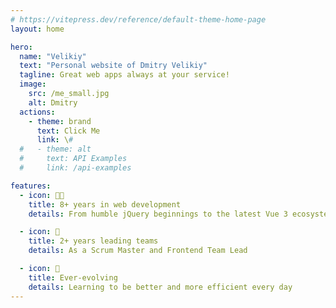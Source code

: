 ```yaml
---
# https://vitepress.dev/reference/default-theme-home-page
layout: home

hero:
  name: "Velikiy"
  text: "Personal website of Dmitry Velikiy"
  tagline: Great web apps always at your service!
  image:
    src: /me_small.jpg
    alt: Dmitry
  actions:
    - theme: brand
      text: Click Me
      link: \#
  #   - theme: alt
  #     text: API Examples
  #     link: /api-examples

features:
  - icon: 👨‍💻
    title: 8+ years in web development
    details: From humble jQuery beginnings to the latest Vue 3 ecosystem

  - icon: 👑
    title: 2+ years leading teams
    details: As a Scrum Master and Frontend Team Lead

  - icon: 🚀
    title: Ever-evolving
    details: Learning to be better and more efficient every day
---
```



